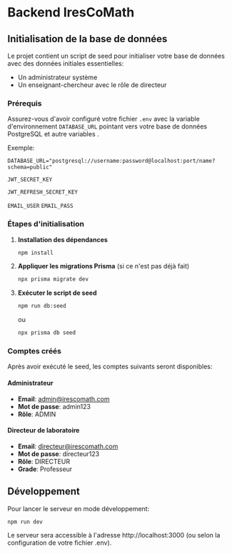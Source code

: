 # Backend IresCoMath

## Initialisation de la base de données

Le projet contient un script de seed pour initialiser votre base de données avec des données initiales essentielles:

- Un administrateur système
- Un enseignant-chercheur avec le rôle de directeur

### Prérequis

Assurez-vous d'avoir configuré votre fichier `.env` avec la variable d'environnement `DATABASE_URL` pointant vers votre base de données PostgreSQL et autre variables .

Exemple:

```
DATABASE_URL="postgresql://username:password@localhost:port/name?schema=public"
```

`JWT_SECRET_KEY`

`JWT_REFRESH_SECRET_KEY`

`EMAIL_USER`
`EMAIL_PASS`

### Étapes d'initialisation

1. **Installation des dépendances**

   ```bash
   npm install
   ```

2. **Appliquer les migrations Prisma** (si ce n'est pas déjà fait)

   ```bash
   npx prisma migrate dev
   ```

3. **Exécuter le script de seed**
   ```bash
   npm run db:seed
   ```
   ou
   ```bash
   npx prisma db seed
   ```

### Comptes créés

Après avoir exécuté le seed, les comptes suivants seront disponibles:

#### Administrateur

- **Email**: admin@irescomath.com
- **Mot de passe**: admin123
- **Rôle**: ADMIN

#### Directeur de laboratoire

- **Email**: directeur@irescomath.com
- **Mot de passe**: directeur123
- **Rôle**: DIRECTEUR
- **Grade**: Professeur

## Développement

Pour lancer le serveur en mode développement:

```bash
npm run dev
```

Le serveur sera accessible à l'adresse http://localhost:3000 (ou selon la configuration de votre fichier .env).
